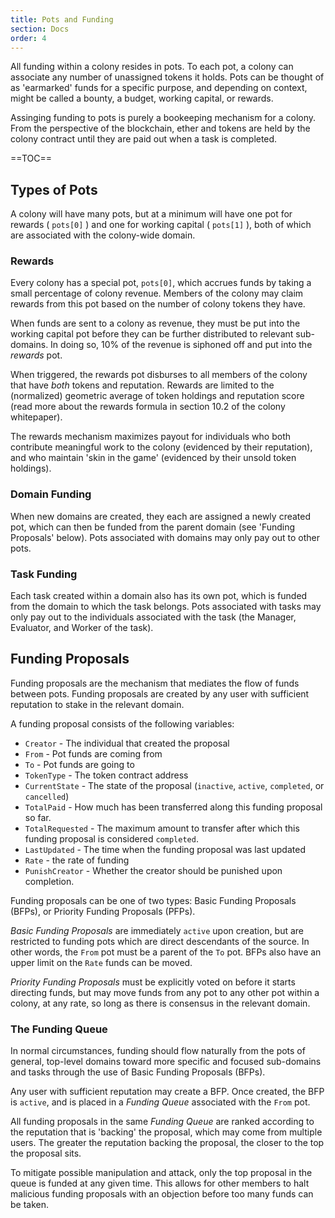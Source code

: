 ```yaml
---
title: Pots and Funding
section: Docs
order: 4
---
```

All funding within a colony resides in pots. To each pot, a colony can associate any number of unassigned tokens it holds. Pots can be thought of as 'earmarked' funds for a specific purpose, and depending on context, might be called a bounty, a budget, working capital, or rewards.

Assinging funding to pots is purely a bookeeping mechanism for a colony. From the perspective of the blockchain, ether and tokens are held by the colony contract until they are paid out when a task is completed.

==TOC==

## Types of Pots
A colony will have many pots, but at a minimum will have one pot for rewards ( `pots[0]` ) and one for working capital ( `pots[1]` ), both of which are associated with the colony-wide domain.

### Rewards
Every colony has a special pot, `pots[0]`, which accrues funds by taking a small percentage of colony revenue. Members of the colony may claim rewards from this pot based on the number of colony tokens they have.

When funds are sent to a colony as revenue, they must be put into the working capital pot before they can be further distributed to relevant sub-domains. In doing so, 10% of the revenue is siphoned off and put into the _rewards_ pot.

When triggered, the rewards pot disburses to all members of the colony that have *both* tokens and reputation. Rewards are limited to the (normalized) geometric average of token holdings and reputation score (read more about the rewards formula in section 10.2 of the colony whitepaper).

The rewards mechanism maximizes payout for individuals who both contribute meaningful work to the colony (evidenced by their reputation), and who maintain 'skin in the game' (evidenced by their unsold token holdings).

### Domain Funding
When new domains are created, they each are assigned a newly created pot, which can then be funded from the parent domain (see 'Funding Proposals' below). Pots associated with domains may only pay out to other pots.

### Task Funding
Each task created within a domain also has its own pot, which is funded from the domain to which the task belongs. Pots associated with tasks may only pay out to the individuals associated with the task (the Manager, Evaluator, and Worker of the task).

## Funding Proposals
Funding proposals are the mechanism that mediates the flow of funds between pots. Funding proposals are created by any user with sufficient reputation to stake in the relevant domain.

A funding proposal consists of the following variables:
* `Creator` - The individual that created the proposal
* `From` - Pot funds are coming from
* `To` - Pot funds are going to
* `TokenType` - The token contract address
* `CurrentState` - The state of the proposal (`inactive`, `active`, `completed`, or `cancelled`)
* `TotalPaid` - How much has been transferred along this funding proposal so far.
* `TotalRequested` - The maximum amount to transfer after which this funding proposal is considered `completed`.
* `LastUpdated` - The time when the funding proposal was last updated
* `Rate` - the rate of funding
* `PunishCreator` - Whether the creator should be punished upon completion.

Funding proposals can be one of two types: Basic Funding Proposals (BFPs), or Priority Funding Proposals (PFPs).

_Basic Funding Proposals_ are immediately `active` upon creation, but are restricted to funding pots which are direct descendants of the source. In other words, the `From` pot must be a parent of the `To` pot. BFPs also have an upper limit on the `Rate` funds can be moved.

_Priority Funding Proposals_ must be explicitly voted on before it starts directing funds, but may move funds from any pot to any other pot within a colony, at any rate, so long as there is consensus in the relevant domain.

### The Funding Queue
In normal circumstances, funding should flow naturally from the pots of general, top-level domains toward more specific and focused sub-domains and tasks through the use of Basic Funding Proposals (BFPs).

Any user with sufficient reputation may create a BFP. Once created, the BFP is `active`, and is placed in a _Funding Queue_ associated with the `From` pot.

All funding proposals in the same _Funding Queue_ are ranked according to the reputation that is 'backing' the proposal, which may come from multiple users. The greater the reputation backing the proposal, the closer to the top the proposal sits.

To mitigate possible manipulation and attack, only the top proposal in the queue is funded at any given time. This allows for other members to halt malicious funding proposals with an objection before too many funds can be taken.
